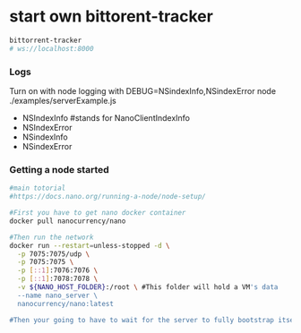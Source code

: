 # start own bittorent-tracker 
~~~bash
bittorrent-tracker
# ws://localhost:8000
~~~



### Logs
Turn on with node logging with DEBUG=NSindexInfo,NSindexError node ./examples/serverExample.js
* NSIndexInfo #stands for NanoClientIndexInfo
* NSIndexError
* NSindexInfo  
* NSindexError



### Getting a node started
```bash
#main totorial
#https://docs.nano.org/running-a-node/node-setup/

#First you have to get nano docker container
docker pull nanocurrency/nano

#Then run the network
docker run --restart=unless-stopped -d \
  -p 7075:7075/udp \
  -p 7075:7075 \
  -p [::1]:7076:7076 \
  -p [::1]:7078:7078 \
  -v ${NANO_HOST_FOLDER}:/root \ #This folder will hold a VM's data
  --name nano_server \
  nanocurrency/nano:latest 

#Then your going to have to wait for the server to fully bootstrap itself.

```